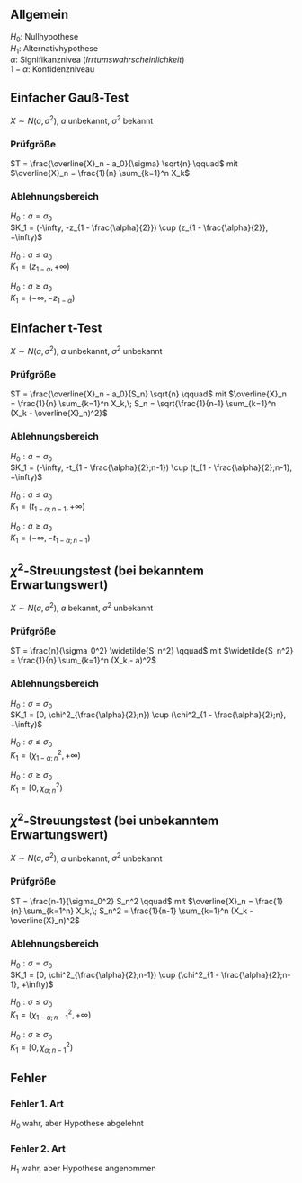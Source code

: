 
## Allgemein

$H_0$: Nullhypothese  
$H_1$: Alternativhypothese  
$\alpha$: Signifikanznivea (*Irrtumswahrscheinlichkeit*)  
$1 - \alpha$: Konfidenzniveau

## Einfacher Gauß-Test
$X \sim N(a, \sigma^2)$, $a$ unbekannt, $\sigma^2$ bekannt

### Prüfgröße
$T = \frac{\overline{X}_n - a_0}{\sigma} \sqrt{n} \qquad$
mit $\overline{X}_n = \frac{1}{n} \sum_{k=1}^n X_k$

### Ablehnungsbereich
$H_0: a = a_0$  
$K_1 = (-\infty, -z_{1 - \frac{\alpha}{2}}) \cup (z_{1 - \frac{\alpha}{2}}, +\infty)$  

$H_0: a \leq a_0$  
$K_1 = (z_{1 - \alpha}, +\infty)$  

$H_0: a \geq a_0$  
$K_1 = (-\infty, -z_{1 - \alpha})$  

## Einfacher t-Test
$X \sim N(a, \sigma^2)$, $a$ unbekannt, $\sigma^2$ unbekannt

### Prüfgröße
$T = \frac{\overline{X}_n - a_0}{S_n} \sqrt{n} \qquad$
mit $\overline{X}_n = \frac{1}{n} \sum_{k=1}^n X_k,\; S_n = \sqrt{\frac{1}{n-1} \sum_{k=1}^n (X_k - \overline{X}_n)^2}$

### Ablehnungsbereich
$H_0: a = a_0$  
$K_1 = (-\infty, -t_{1 - \frac{\alpha}{2};n-1}) \cup (t_{1 - \frac{\alpha}{2};n-1}, +\infty)$  

$H_0: a \leq a_0$  
$K_1 = (t_{1 - \alpha;n-1}, +\infty)$  

$H_0: a \geq a_0$  
$K_1 = (-\infty, -t_{1 - \alpha;n-1})$  

## $\chi^2$-Streuungstest (bei bekanntem Erwartungswert)
$X \sim N(a, \sigma^2)$, $a$ bekannt, $\sigma^2$ unbekannt

### Prüfgröße
$T =  \frac{n}{\sigma_0^2} \widetilde{S_n^2} \qquad$
mit $\widetilde{S_n^2} = \frac{1}{n} \sum_{k=1}^n (X_k - a)^2$

### Ablehnungsbereich
$H_0: \sigma = \sigma_0$  
$K_1 = [0, \chi^2_{\frac{\alpha}{2};n}) \cup (\chi^2_{1 - \frac{\alpha}{2};n}, +\infty)$  

$H_0: \sigma \leq \sigma_0$  
$K_1 = (\chi^2_{1 - \alpha;n}, +\infty)$  

$H_0: \sigma \geq \sigma_0$  
$K_1 = [0, \chi^2_{\alpha;n})$  

## $\chi^2$-Streuungstest (bei unbekanntem Erwartungswert)
$X \sim N(a, \sigma^2)$, $a$ unbekannt, $\sigma^2$ unbekannt

### Prüfgröße
$T =  \frac{n-1}{\sigma_0^2} S_n^2 \qquad$
mit $\overline{X}_n = \frac{1}{n} \sum_{k=1^n} X_k,\;
      S_n^2 = \frac{1}{n-1} \sum_{k=1}^n (X_k - \overline{X}_n)^2$

### Ablehnungsbereich
$H_0: \sigma = \sigma_0$  
$K_1 = [0, \chi^2_{\frac{\alpha}{2};n-1}) \cup (\chi^2_{1 - \frac{\alpha}{2};n-1}, +\infty)$  

$H_0: \sigma \leq \sigma_0$  
$K_1 = (\chi^2_{1 - \alpha;n-1}, +\infty)$  

$H_0: \sigma \geq \sigma_0$  
$K_1 = [0, \chi^2_{\alpha;n-1})$  

## Fehler

### Fehler 1. Art
$H_0$ wahr, aber Hypothese abgelehnt

### Fehler 2. Art
$H_1$ wahr, aber Hypothese angenommen
